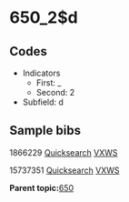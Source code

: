 # 650\_2$d

## Codes

-   Indicators
    -   First: \_
    -   Second: 2
-   Subfield: d

## Sample bibs

1866229 [Quicksearch](https://search.library.yale.edu/catalog/1866229) [VXWS](http://prodorbis.library.yale.edu:7014/vxws/GetHoldingsService?bibId=1866229)

15737351 [Quicksearch](https://search.library.yale.edu/catalog/15737351) [VXWS](http://prodorbis.library.yale.edu:7014/vxws/GetHoldingsService?bibId=15737351)

**Parent topic:**[650](../../tags/650/650.md)

